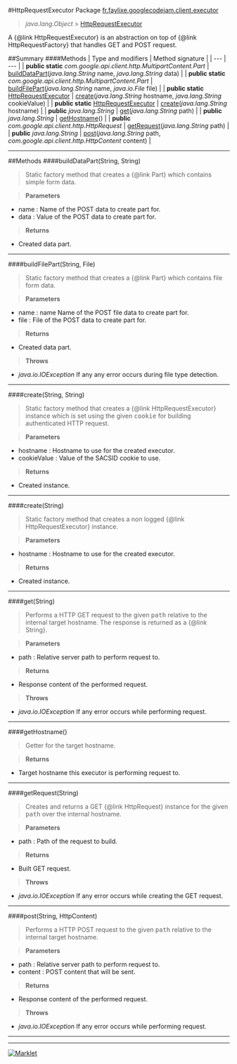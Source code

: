#HttpRequestExecutor
Package [fr.faylixe.googlecodejam.client.executor](README.md)<br>

> *java.lang.Object* > [HttpRequestExecutor](HttpRequestExecutor.md)

<p>A {@link HttpRequestExecutor} is an abstraction
 on top of {@link HttpRequestFactory} that handles
 GET and POST request.</p>

##Summary
####Methods
| Type and modifiers | Method signature |
| --- | --- |
| **public static** *com.google.api.client.http.MultipartContent.Part* | [buildDataPart](#builddatapartstring-string)(*java.lang.String* name, *java.lang.String* data) |
| **public static** *com.google.api.client.http.MultipartContent.Part* | [buildFilePart](#buildfilepartstring-file)(*java.lang.String* name, *java.io.File* file) |
| **public static** [HttpRequestExecutor](HttpRequestExecutor.md) | [create](#createstring-string)(*java.lang.String* hostname, *java.lang.String* cookieValue) |
| **public static** [HttpRequestExecutor](HttpRequestExecutor.md) | [create](#createstring)(*java.lang.String* hostname) |
| **public** *java.lang.String* | [get](#getstring)(*java.lang.String* path) |
| **public** *java.lang.String* | [getHostname](#gethostname)() |
| **public** *com.google.api.client.http.HttpRequest* | [getRequest](#getrequeststring)(*java.lang.String* path) |
| **public** *java.lang.String* | [post](#poststring-httpcontent)(*java.lang.String* path, *com.google.api.client.http.HttpContent* content) |

---


##Methods
####buildDataPart(String, String)
> Static factory method that creates a {@link Part} which contains
 simple form data.

> **Parameters**
* name : Name of the POST data to create part for.
* data : Value of the POST data to create part for.

> **Returns**
* Created data part.


---

####buildFilePart(String, File)
> Static factory method that creates a {@link Part} which contains
 file form data.

> **Parameters**
* name : name Name of the POST file data to create part for.
* file : File of the POST data to create part for.

> **Returns**
* Created data part.

> **Throws**
* *java.io.IOException* If any any error occurs during file type detection.


---

####create(String, String)
> Static factory method that creates a {@link HttpRequestExecutor} instance
 which is set using the given <tt>cookie</tt> for building authenticated
 HTTP request.

> **Parameters**
* hostname : Hostname to use for the created executor.
* cookieValue : Value of the SACSID cookie to use.

> **Returns**
* Created instance.


---

####create(String)
> Static factory method that creates a non logged
 {@link HttpRequestExecutor} instance.

> **Parameters**
* hostname : Hostname to use for the created executor.

> **Returns**
* Created instance.


---

####get(String)
> Performs a HTTP GET request to the given <tt>path</tt>
 relative to the internal target hostname. The response
 is returned as a {@link String}.

> **Parameters**
* path : Relative server path to perform request to.

> **Returns**
* Response content of the performed request.

> **Throws**
* *java.io.IOException* If any error occurs while performing request.


---

####getHostname()
> Getter for the target hostname.

> **Returns**
* Target hostname this executor is performing request to.


---

####getRequest(String)
> Creates and returns a GET {@link HttpRequest} instance
 for the given <tt>path</tt> over the internal hostname.

> **Parameters**
* path : Path of the request to build.

> **Returns**
* Built GET request.

> **Throws**
* *java.io.IOException* If any error occurs while creating the GET request.


---

####post(String, HttpContent)
> Performs a HTTP POST request to the given <tt>path</tt>
 relative to the internal target hostname.

> **Parameters**
* path : Relative server path to perform request to.
* content : POST content that will be sent.

> **Returns**
* Response content of the performed request.

> **Throws**
* *java.io.IOException* If any error occurs while performing request.


---

---

[![Marklet](https://img.shields.io/badge/Generated%20by-Marklet-green.svg)](https://github.com/Faylixe/marklet)